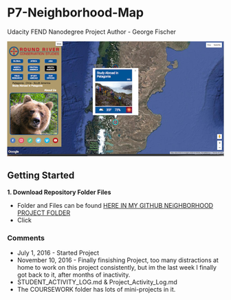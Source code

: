 # P7-Neighborhood-Map
Udacity FEND Nanodegree Project
Author - George Fischer

![Screenshot](https://github.com/Geosynchronous/P7-Neighborhood-Map/blob/master/DocImages/Screen%20Shot%202016-11-10%20at%209.44.15%20PM.png)

## Getting Started

**1. Download Repository Folder Files**
- Folder and Files can be found [HERE IN MY GITHUB NEiGHBORHOOD PROJECT FOLDER](https://github.com/Geosynchronous/P7-Neighborhood-Map/blob/master/Round_River_Map_Project)
- Click




### Comments
- July 1, 2016 - Started Project
- November 10, 2016 - Finally finsishing Project, too many distractions at home to work on this project consistently, but im the last week I finally got back to it, after months of inactivity.
- STUDENT_ACTIVITY_LOG.md & Project_Activity_Log.md
- The COURSEWORK folder has lots of mini-projects in it.

